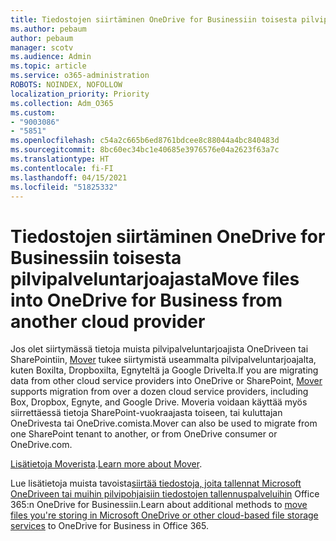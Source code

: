 ```yaml
---
title: Tiedostojen siirtäminen OneDrive for Businessiin toisesta pilvipalveluntarjoajasta
ms.author: pebaum
author: pebaum
manager: scotv
ms.audience: Admin
ms.topic: article
ms.service: o365-administration
ROBOTS: NOINDEX, NOFOLLOW
localization_priority: Priority
ms.collection: Adm_O365
ms.custom:
- "9003086"
- "5851"
ms.openlocfilehash: c54a2c665b6ed8761bdcee8c88044a4bc840483d
ms.sourcegitcommit: 8bc60ec34bc1e40685e3976576e04a2623f63a7c
ms.translationtype: HT
ms.contentlocale: fi-FI
ms.lasthandoff: 04/15/2021
ms.locfileid: "51825332"
---
```

# <a name="move-files-into-onedrive-for-business-from-another-cloud-provider"></a><span data-ttu-id="dbd16-102">Tiedostojen siirtäminen OneDrive for Businessiin toisesta pilvipalveluntarjoajasta</span><span class="sxs-lookup"><span data-stu-id="dbd16-102">Move files into OneDrive for Business from another cloud provider</span></span>

<span data-ttu-id="dbd16-103">Jos olet siirtymässä tietoja muista pilvipalveluntarjoajista OneDriveen tai SharePointiin, [Mover](https://go.microsoft.com/fwlink/?linkid=2132453) tukee siirtymistä useammalta pilvipalveluntarjoajalta, kuten Boxilta, Dropboxilta, Egnyteltä ja Google Drivelta.</span><span class="sxs-lookup"><span data-stu-id="dbd16-103">If you are migrating data from other cloud service providers into OneDrive or SharePoint, [Mover](https://go.microsoft.com/fwlink/?linkid=2132453) supports migration from over a dozen cloud service providers, including Box, Dropbox, Egnyte, and Google Drive.</span></span> <span data-ttu-id="dbd16-104">Moveria voidaan käyttää myös siirrettäessä tietoja SharePoint-vuokraajasta toiseen, tai kuluttajan OneDrivesta tai OneDrive.comista.</span><span class="sxs-lookup"><span data-stu-id="dbd16-104">Mover can also be used to migrate from one SharePoint tenant to another, or from OneDrive consumer or OneDrive.com.</span></span>

<span data-ttu-id="dbd16-105">[Lisätietoja Moverista](https://go.microsoft.com/fwlink/?linkid=2132453).</span><span class="sxs-lookup"><span data-stu-id="dbd16-105">[Learn more about Mover](https://go.microsoft.com/fwlink/?linkid=2132453).</span></span>

<span data-ttu-id="dbd16-106">Lue lisätietoja muista tavoista[siirtää tiedostoja, joita tallennat Microsoft OneDriveen tai muihin pilvipohjaisiin tiedostojen tallennuspalveluihin](https://support.microsoft.com/office/7fb28cad-7e25-451f-8b4b-2d1a71e5c0e9) Office 365:n OneDrive for Businessiin.</span><span class="sxs-lookup"><span data-stu-id="dbd16-106">Learn about additional methods to [move files you're storing in Microsoft OneDrive or other cloud-based file storage services](https://support.microsoft.com/office/7fb28cad-7e25-451f-8b4b-2d1a71e5c0e9) to OneDrive for Business in Office 365.</span></span>
